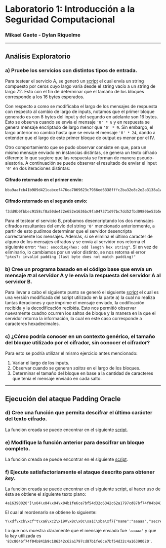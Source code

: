 # Laboratorio 1: Introducción a la Seguridad Computacional

### Mikael Gaete - Dylan Riquelme

---

## Análisis Exploratorio

### a) Pruebe los servicios con distintos tipos de entrada.

Para testear el servicio A, se generó un [script](https://github.com/MikaGaete/LabsSeguridad/blob/main/Lab1/parte_a.py) el cual envía un string compuesto por ceros cuyo
largo varía desde el string vacío a un string de largo 72. Esto con el fin de determinar que el tamaño de los 
bloques corresponde a los 16 bytes esperados.

Con respecto a como se modificaba el largo de los mensajes de respuesta con respecto al cambio de largo de inputs, 
notamos que el primer bloque generado es con 8 bytes del input y del segundo en adelante son 16 bytes. Esto se 
observa cuando se envía el mensaje `'0' * 8` y en respuesta se genera mensaje encriptado de largo menor que `'0' * 9`. 
Sin embargo, el largo anterior no cambia hasta que se envía el mensaje `'0' * 24`, dando a entender que el largo de este
primer bloque de output es menor por el IV.

Otro comportamiento que se pudo observar consiste en que, para un mismo mensaje enviado en instancias distintas, se 
genera un texto cifrado diferente lo que sugiere que las respuesta se forman de manera pseudo-aleatoria. A 
continuación se puede observar el resultado de enviar el input `'0'` en dos iteraciones distintas:

#### Cifrado retornado en el primer envio:
``` plain text
bba9aafcb41b989d421cabcef476ea7069623c7986ed6338fffc2ba32e8c2e2a3138a1a71d88b7925bcba8c94e1d4986a47b7fd4a3e2934d6dbd943d1ade74737909473be2de145ff6e4ee85cd71302039d6a07528aedc716ea869ffcbd054a4e9f30c63f67f77be778de9941e86ee28
```

#### Cifrado retornado en el segundo envío:
``` plain text
f3dd9b0fbbec9158cf8a50de422e652e1636bc9fa047371d97bc7dd52fbd0980be53b5edd378c4ccf630e345aaccbf919473602f4bbf9fec79c70477cfab74e33682cc48d639635c9f46b0809bb43e0cfedaf42b55dc0a4dfb605e2eb236a442e432c34e9647aff96d3cfc6412386cd3"
```

Para el testear el servicio B, probamos desencriptando los dos mensajes cifrados resultantes del envío del string `'0'` 
mencionado anteriormente, a partir de esto pudimos determinar que el servidor desencripta correctamente los mensajes. 
Además, si se elimina el último caracter de alguno de los mensajes cifrados y se envía al servidor nos retorna el 
siguiente error: `"hex: encoding/hex: odd length hex string"`. Si en vez de eliminarlo, lo cambiamos por un valor 
distinto, se nos retorna el error `"pkcs7: invalid padding (last byte does not match padding)"`

### b) Cree un programa basado en el código base que envía un mensaje 𝑚 al servidor A y le envía la respuesta del servidor A al servidor B.

Para llevar a cabo el siguiente punto se generó el siguiente [script](https://github.com/MikaGaete/LabsSeguridad/blob/main/Lab1/parte_b.py) el cual es una versión modificada 
del script utilizado en la parte a) la cual no realiza tantas iteraciones y que imprime el mensaje enviado, la 
codificación recibida y la decodificación recibida. Esto nos permitió observar nuevamente cuadno ocurren los saltos 
de bloque y la manera en la que el servidor retorna la información, la cual en este caso corresponde a caracteres 
hexadecimales.

### c) ¿Cómo podría conocer en un contexto genérico, el tamaño del bloque utilizado por el cifrador, sin conocer el cifrador?

Para esto se podría utilizar el mismo ejercicio antes mencionado:
1. Variar el largo de los inputs.
2. Observar cuando se generan _saltos_ en el largo de los bloques. 
3. Determinar el tamaño del bloque en base a la cantidad de caracteres que tenía el mensaje enviado en cada salto.

---

## Ejecución del ataque Padding Oracle

### d) Cree una función que permita descifrar el último carácter del texto cifrado.

La función creada se puede encontrar en el siguiente [script](https://github.com/MikaGaete/LabsSeguridad/blob/main/Lab1/parte_d.py).

### e) Modifique la función anterior para descifrar un bloque completo.

La función creada se puede encontrar en el siguiente [script](https://github.com/MikaGaete/LabsSeguridad/blob/main/Lab1/parte_e.py).

### f) Ejecute satisfactoriamente el ataque descrito para obtener _key_.

La función creada se puede encontrar en el siguiente [script](https://github.com/MikaGaete/LabsSeguridad/blob/main/Lab1/parte_f.py),
al hacer uso de ésta se obtiene el siguiente texto plano:

``` plain text
4a16390020"}\x04\x04\x04\x04b1fe6ce7bf54d32c6342c62a1797cd87bf74f04b841b9c18"secret":"83c804{"name":"aaaaa",Y\xdf\xcb\xcf"t\xa6\xc2\x19V\x8c\x0c\xa1C\xba\xf7
```

El cual al reordenarlo se obtiene lo siguiente:

``` plain text
Y\xdf\xcb\xcf"t\xa6\xc2\x19V\x8c\x0c\xa1C\xba\xf7{"name":"aaaaa","secret":"83c804bf74f04b841b9c186342c62a1797cd87b1fe6ce7bf54d32c4a16390020"}\x04\x04\x04\x04
```

Lo que nos muestra claramente que el mensaje enviado fue `'aaaaa'` y que la _key_ utilizada es 
`'83c804bf74f04b841b9c186342c62a1797cd87b1fe6ce7bf54d32c4a16390020'`.
